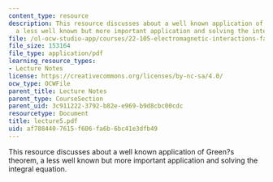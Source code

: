 ```yaml
---
content_type: resource
description: This resource discusses about a well known application of Green?s theorem,
  a less well known but more important application and solving the integral equation.
file: /ol-ocw-studio-app/courses/22-105-electromagnetic-interactions-fall-2005/af7884407615f606fa6b6bc41e3dfb49_lecture5.pdf
file_size: 153164
file_type: application/pdf
learning_resource_types:
- Lecture Notes
license: https://creativecommons.org/licenses/by-nc-sa/4.0/
ocw_type: OCWFile
parent_title: Lecture Notes
parent_type: CourseSection
parent_uid: 3c911222-3792-b82e-e969-b9d8cbc00cdc
resourcetype: Document
title: lecture5.pdf
uid: af788440-7615-f606-fa6b-6bc41e3dfb49
---
```

This resource discusses about a well known application of Green?s theorem, a less well known but more important application and solving the integral equation.